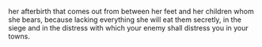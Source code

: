 her afterbirth that comes out from between her feet and her children whom she bears, because lacking everything she will eat them secretly, in the siege and in the distress with which your enemy shall distress you in your towns.

